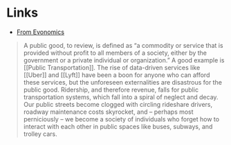 
# Links
- [From Evonomics](https://evonomics.com/heath-data-battelle-tragedy-commons/)

> A public good, to review, is defined as “a commodity or service that is provided without profit to all members of a society, either by the government or a private individual or organization.” A good example is [[Public Transportation]]. The rise of data-driven services like [[Uber]] and [[Lyft]] have been a boon for anyone who can afford these services, but the unforeseen externalities are disastrous for the public good. Ridership, and therefore revenue, falls for public transportation systems, which fall into a spiral of neglect and decay. Our public streets become clogged with circling rideshare drivers, roadway maintenance costs skyrocket, and – perhaps most perniciously – we become a society of individuals who forget how to interact with each other in public spaces like buses, subways, and trolley cars.